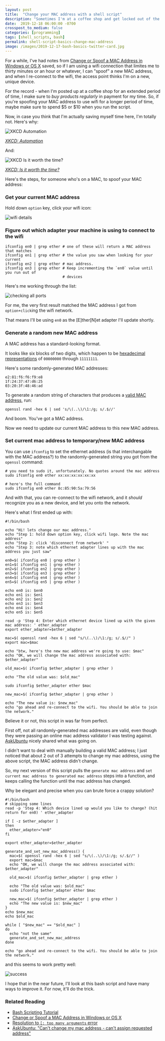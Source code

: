 ```yaml
---
layout: post
title:  "Change your MAC address with a shell script"
description: "Sometimes I'm at a coffee shop and get locked out of the wifi, after an hour or two has passed. Rather than spending 2 minutes/week entering terminal commands, I thought it made sense to spend a few hours figuring out how to make it take one minute a week, instead, via AUTOMATION"
date:  2019-12-18 06:00:00 -0700
crosspost_to_medium: false
categories: [programming]
tags: [shell_scripts, bash]
permalink: shell-script-basics-change-mac-address
image: /images/2019-12-17-bash-basics-twitter-card.jpg
---
```


For a while, I've had notes from [Change or Spoof a MAC Address in Windows or OS X](https://www.online-tech-tips.com/computer-tips/how-to-change-mac-address/) saved, so if I am using a wifi connection that limites me to thirty minutes or an hour or whatever, I can "spoof" a new MAC address, and when I re-connect to the wifi, the access point thinks I'm on a new, unique device. 

For the record - when I'm posted up at a coffee shop for an extended period of time, I make sure to _buy products regularly_ in payment for my time. So, if you're spoofing your MAC address to use wifi for a longer period of time, maybe make sure to spend $5 or $10 when you run the script. 

Now, in case you think that I'm actually saving myself time here, I'm totally not. Here's why:

![XKCD Automation](https://imgs.xkcd.com/comics/automation.png "'Automating' comes from the roots 'auto-' meaning 'self-', and 'mating', meaning 'screwing'.")

_[XKCD: Automation](https://xkcd.com/1319/)_

And:

![XKCD Is it worth the time?](https://imgs.xkcd.com/comics/is_it_worth_the_time.png "Don't forget the time you spend finding the chart to look up what you save. And the time spent reading this reminder about the time spent. And the time trying to figure out if either of those actually make sense. Remember, every second counts toward your life total, including these right now.")

_[XKCD: Is it worth the time?](https://xkcd.com/1205/)_

Here's the steps, for someone who's on a MAC, to spoof your MAC address:

### Get your current MAC address

Hold down `option` key, click your wifi icon:

![wifi details](/images/2019-12-11-bash-basics-01.jpg)

### Figure out which adapter your machine is using to connect to the wifi

```shell
ifconfig en0 | grep ether # one of these will return a MAC address that matches
ifconfig en1 | grep ether # the value you saw when looking for your current
ifconfig en2 | grep ether # mac address.
ifconfig en3 | grep ether # Keep incrementing the `en0` value until you run out of 
                          # devices
```

Here's me working through the list:

![checking all ports](/images/2019-12-11-basic-bash-02.jpg)

For me, the very first result matched the MAC address I got from `option+click`ing the wifi network. 

That means I'll be using `en0` as the [E]ther[N]et adapter I'll update shortly. 

<!--more-->

### Generate a random new MAC address

A MAC address has a standard-looking format.

It looks like six blocks of two digits, which happen to be [hexadecimal representations](https://en.wikipedia.org/wiki/Hexadecimal) of `00000000` through `11111111`. 

Here's some randomly-generated MAC addresses:

```
e2:81:f6:f6:f9:e8
1f:24:37:47:d6:25
03:20:3f:48:46:ad
```

To generate a random string of characters that produces a [valid MAC address](http://sqa.fyicenter.com/1000208_MAC_Address_Validator.html), run:

```
openssl rand -hex 6 | sed 's/\(..\)/\1:/g; s/.$//'
```

And boom. You've got a MAC address. 

Now we need to update our current MAC address to this new MAC address.

### Set current mac address to temporary/new MAC address

You can use `ifconfig` to set the ethernet address (is that interchangable with the MAC address?) to the randomly-generated string you got from the `openssl` command:

```shell
# you need to sudo it, unfortunately. No quotes around the mac address
sudo ifconfig en0 ether xx:xx:xx:xx:xx:xx

# here's the full command
sudo ifconfig en0 ether 8c:85:90:5a:79:56
```

And with that, you can re-connect to the wifi network, and it _should_ recognize you as a new device, and let you onto the network. 

Here's what I first ended up with:

```shell
#!/bin/bash

echo "Hi! lets change our mac address."
echo "Step 1: hold down option key, click wifi logo. Note the mac address"
echo "Step 2: click 'disconnect from network' "
echo "Step 3: note which ethernet adapter lines up with the mac address you just saw"

en0=$( ifconfig en0 | grep ether )
en1=$( ifconfig en1 | grep ether )
en2=$( ifconfig en2 | grep ether )
en3=$( ifconfig en3 | grep ether )
en4=$( ifconfig en4 | grep ether )
en5=$( ifconfig en5 | grep ether )

echo en0 is: $en0
echo en1 is: $en1
echo en2 is: $en2
echo en3 is: $en3
echo en4 is: $en4
echo en5 is: $en5

read -p 'Step 4: Enter which ethernet device lined up with the given mac address: ' ether_adapter
export ether_adapter=$ether_adapter

mac=$( openssl rand -hex 6 | sed "s/\(..\)/\1:/g; s/.$//" )
export mac=$mac

echo "btw, here's the new mac address we're going to use: $mac"
echo "OK, we will change the mac address associated with: $ether_adapter"

old_mac=$( ifconfig $ether_adapter | grep ether )

echo "The old value was: $old_mac"

sudo ifconfig $ether_adapter ether $mac

new_mac=$( ifconfig $ether_adapter | grep ether )

echo "The new value is: $new_mac"
echo "go ahead and re-connect to the wifi. You should be able to join the network."
```

Believe it or not, this script in was far from perfect. 

First off, not all randomly-generated mac addresses are valid, even though they were passing an online mac address validator I was testing against. [AskUbuntu](https://askubuntu.com/a/536221) nicely shared what was going on.

I didn't want to deal with manually building a valid MAC address; I just noticed that about 2 out of 3 attempts to change my mac address, using the above script, the MAC address didn't change.

So, my next version of this script pulls the `generate mac address` and `set current mac address to generated mac address` steps into a function, and keeps calling the function until the mac address has changed.

Why be elegant and precise when you can brute force a crappy solution?

```shell
#!/bin/bash
# skipping some lines
read -p 'Step 4: Which device lined up would you like to change? (hit return for en0) ' ether_adapter

if [ -z $ether_adapter ]
then
  ether_adapter="en0"
fi

export ether_adapter=$ether_adapter

generate_and_set_new_mac_address() {
  mac=$( openssl rand -hex 6 | sed "s/\(..\)/\1:/g; s/.$//" )
  export mac=$mac
  echo "OK, we will change the mac address associated with: $ether_adapter"

  old_mac=$( ifconfig $ether_adapter | grep ether )

  echo "The old value was: $old_mac"
  sudo ifconfig $ether_adapter ether $mac

  new_mac=$( ifconfig $ether_adapter | grep ether )
  echo "The new value is: $new_mac"
}
echo $new_mac
echo $old_mac

while [ "$new_mac" == "$old_mac" ]
do
  echo "not the same"
  generate_and_set_new_mac_address
done

echo "go ahead and re-connect to the wifi. You should be able to join the network."
```

and this seems to work pretty well:

![success](/images/2019-12-17-bash_script_success.jpg)

I hope that in the near future, I'll look at this bash script and have many ways to improve it. For now, it'll do the trick. 

### Related Reading

- [Bash Scripting Tutorial](https://ryanstutorials.net/bash-scripting-tutorial/bash-script.php)
- [Change or Spoof a MAC Address in Windows or OS X](https://www.online-tech-tips.com/computer-tips/how-to-change-mac-address/)
- [Resolution to `[: too many arguments` error](https://stackoverflow.com/questions/13781216/meaning-of-too-many-arguments-error-from-if-square-brackets)
- [AskUbuntu: "Can't change my mac address - can't assign requested address"](https://askubuntu.com/questions/423530/cant-change-my-mac-address-cant-assign-requested-address/536221)
